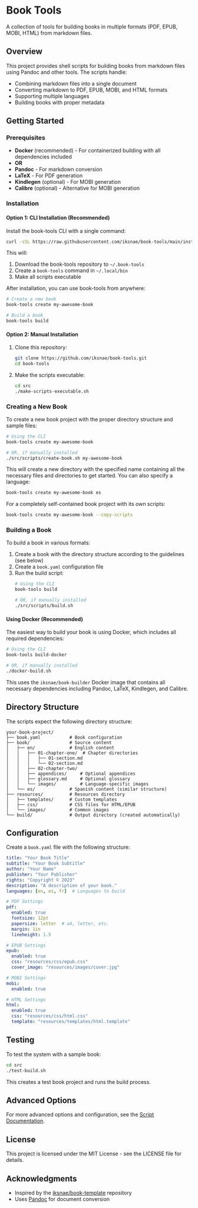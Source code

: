 # Book Tools

A collection of tools for building books in multiple formats (PDF, EPUB, MOBI, HTML) from markdown files.

## Overview

This project provides shell scripts for building books from markdown files using Pandoc and other tools. The scripts handle:

- Combining markdown files into a single document
- Converting markdown to PDF, EPUB, MOBI, and HTML formats
- Supporting multiple languages
- Building books with proper metadata

## Getting Started

### Prerequisites

- **Docker** (recommended) - For containerized building with all dependencies included
- **OR**
- **Pandoc** - For markdown conversion
- **LaTeX** - For PDF generation
- **Kindlegen** (optional) - For MOBI generation
- **Calibre** (optional) - Alternative for MOBI generation

### Installation

#### Option 1: CLI Installation (Recommended)

Install the book-tools CLI with a single command:

```bash
curl -sSL https://raw.githubusercontent.com/iksnae/book-tools/main/install.sh | bash
```

This will:
1. Download the book-tools repository to `~/.book-tools`
2. Create a `book-tools` command in `~/.local/bin`
3. Make all scripts executable

After installation, you can use book-tools from anywhere:

```bash
# Create a new book
book-tools create my-awesome-book

# Build a book
book-tools build
```

#### Option 2: Manual Installation

1. Clone this repository:
   ```bash
   git clone https://github.com/iksnae/book-tools.git
   cd book-tools
   ```

2. Make the scripts executable:
   ```bash
   cd src
   ./make-scripts-executable.sh
   ```

### Creating a New Book

To create a new book project with the proper directory structure and sample files:

```bash
# Using the CLI
book-tools create my-awesome-book

# OR, if manually installed
./src/scripts/create-book.sh my-awesome-book
```

This will create a new directory with the specified name containing all the necessary files and directories to get started. You can also specify a language:

```bash
book-tools create my-awesome-book es
```

For a completely self-contained book project with its own scripts:

```bash
book-tools create my-awesome-book --copy-scripts
```

### Building a Book

To build a book in various formats:

1. Create a book with the directory structure according to the guidelines (see below)
2. Create a `book.yaml` configuration file
3. Run the build script:
   ```bash
   # Using the CLI
   book-tools build
   
   # OR, if manually installed
   ./src/scripts/build.sh
   ```

#### Using Docker (Recommended)

The easiest way to build your book is using Docker, which includes all required dependencies:

```bash
# Using the CLI
book-tools build-docker

# OR, if manually installed
./docker-build.sh
```

This uses the `iksnae/book-builder` Docker image that contains all necessary dependencies including Pandoc, LaTeX, Kindlegen, and Calibre.

## Directory Structure

The scripts expect the following directory structure:

```
your-book-project/
├── book.yaml           # Book configuration
├── book/               # Source content
│   ├── en/             # English content
│   │   ├── 01-chapter-one/  # Chapter directories
│   │   │   ├── 01-section.md
│   │   │   └── 02-section.md
│   │   ├── 02-chapter-two/
│   │   ├── appendices/     # Optional appendices
│   │   ├── glossary.md     # Optional glossary
│   │   └── images/         # Language-specific images
│   └── es/             # Spanish content (similar structure)
├── resources/          # Resources directory
│   ├── templates/      # Custom templates
│   ├── css/            # CSS files for HTML/EPUB
│   └── images/         # Common images
└── build/              # Output directory (created automatically)
```

## Configuration

Create a `book.yaml` file with the following structure:

```yaml
title: "Your Book Title"
subtitle: "Your Book Subtitle"
author: "Your Name"
publisher: "Your Publisher"
rights: "Copyright © 2023"
description: "A description of your book."
languages: [en, es, fr]  # Languages to build

# PDF Settings
pdf:
  enabled: true
  fontsize: 12pt
  papersize: letter  # a4, letter, etc.
  margin: 1in
  lineheight: 1.5

# EPUB Settings
epub:
  enabled: true
  css: "resources/css/epub.css"
  cover_image: "resources/images/cover.jpg"

# MOBI Settings
mobi:
  enabled: true

# HTML Settings
html:
  enabled: true
  css: "resources/css/html.css"
  template: "resources/templates/html.template"
```

## Testing

To test the system with a sample book:

```bash
cd src
./test-build.sh
```

This creates a test book project and runs the build process.

## Advanced Options

For more advanced options and configuration, see the [Script Documentation](src/README.md).

## License

This project is licensed under the MIT License - see the LICENSE file for details.

## Acknowledgments

- Inspired by the [iksnae/book-template](https://github.com/iksnae/book-template) repository
- Uses [Pandoc](https://pandoc.org/) for document conversion